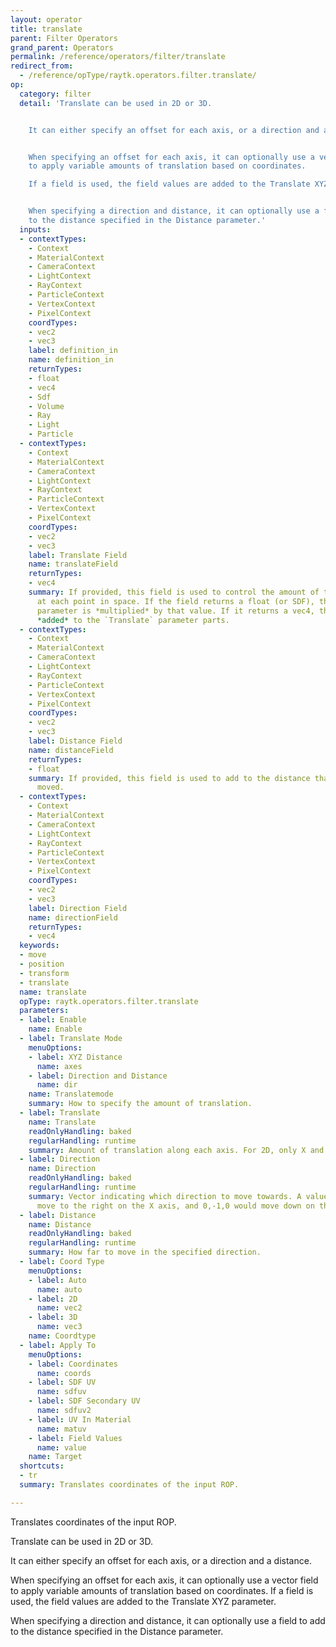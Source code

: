 ```yaml
---
layout: operator
title: translate
parent: Filter Operators
grand_parent: Operators
permalink: /reference/operators/filter/translate
redirect_from:
  - /reference/opType/raytk.operators.filter.translate/
op:
  category: filter
  detail: 'Translate can be used in 2D or 3D.


    It can either specify an offset for each axis, or a direction and a distance.


    When specifying an offset for each axis, it can optionally use a vector field
    to apply variable amounts of translation based on coordinates.

    If a field is used, the field values are added to the Translate XYZ parameter.


    When specifying a direction and distance, it can optionally use a field to add
    to the distance specified in the Distance parameter.'
  inputs:
  - contextTypes:
    - Context
    - MaterialContext
    - CameraContext
    - LightContext
    - RayContext
    - ParticleContext
    - VertexContext
    - PixelContext
    coordTypes:
    - vec2
    - vec3
    label: definition_in
    name: definition_in
    returnTypes:
    - float
    - vec4
    - Sdf
    - Volume
    - Ray
    - Light
    - Particle
  - contextTypes:
    - Context
    - MaterialContext
    - CameraContext
    - LightContext
    - RayContext
    - ParticleContext
    - VertexContext
    - PixelContext
    coordTypes:
    - vec2
    - vec3
    label: Translate Field
    name: translateField
    returnTypes:
    - vec4
    summary: If provided, this field is used to control the amount of translation
      at each point in space. If the field returns a float (or SDF), the `Translate`
      parameter is *multiplied* by that value. If it returns a vec4, the parts are
      *added* to the `Translate` parameter parts.
  - contextTypes:
    - Context
    - MaterialContext
    - CameraContext
    - LightContext
    - RayContext
    - ParticleContext
    - VertexContext
    - PixelContext
    coordTypes:
    - vec2
    - vec3
    label: Distance Field
    name: distanceField
    returnTypes:
    - float
    summary: If provided, this field is used to add to the distance that space is
      moved.
  - contextTypes:
    - Context
    - MaterialContext
    - CameraContext
    - LightContext
    - RayContext
    - ParticleContext
    - VertexContext
    - PixelContext
    coordTypes:
    - vec2
    - vec3
    label: Direction Field
    name: directionField
    returnTypes:
    - vec4
  keywords:
  - move
  - position
  - transform
  - translate
  name: translate
  opType: raytk.operators.filter.translate
  parameters:
  - label: Enable
    name: Enable
  - label: Translate Mode
    menuOptions:
    - label: XYZ Distance
      name: axes
    - label: Direction and Distance
      name: dir
    name: Translatemode
    summary: How to specify the amount of translation.
  - label: Translate
    name: Translate
    readOnlyHandling: baked
    regularHandling: runtime
    summary: Amount of translation along each axis. For 2D, only X and Y are used.
  - label: Direction
    name: Direction
    readOnlyHandling: baked
    regularHandling: runtime
    summary: Vector indicating which direction to move towards. A value of 1,0,0 would
      move to the right on the X axis, and 0,-1,0 would move down on the Y axis.
  - label: Distance
    name: Distance
    readOnlyHandling: baked
    regularHandling: runtime
    summary: How far to move in the specified direction.
  - label: Coord Type
    menuOptions:
    - label: Auto
      name: auto
    - label: 2D
      name: vec2
    - label: 3D
      name: vec3
    name: Coordtype
  - label: Apply To
    menuOptions:
    - label: Coordinates
      name: coords
    - label: SDF UV
      name: sdfuv
    - label: SDF Secondary UV
      name: sdfuv2
    - label: UV In Material
      name: matuv
    - label: Field Values
      name: value
    name: Target
  shortcuts:
  - tr
  summary: Translates coordinates of the input ROP.

---
```



Translates coordinates of the input ROP.

Translate can be used in 2D or 3D.

It can either specify an offset for each axis, or a direction and a distance.

When specifying an offset for each axis, it can optionally use a vector field to apply variable amounts of translation based on coordinates.
If a field is used, the field values are added to the Translate XYZ parameter.

When specifying a direction and distance, it can optionally use a field to add to the distance specified in the Distance parameter.